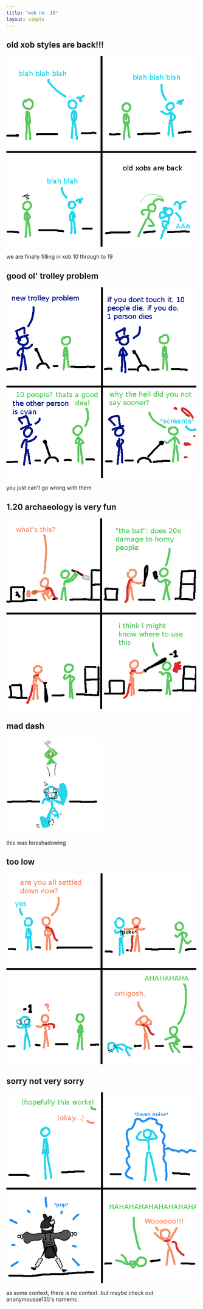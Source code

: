 ```yaml
---
title: "xob no. 10"
layout: simple
---
```


## old xob styles are back!!!

![oldones](assets/oldones.png)

we are finally filling in xob 10 through to 19

## good ol' trolley problem

![choices](assets/choices.png)

you just can't go wrong with them

## 1.20 archaeology is very fun

![bonk](assets/bonk.png)

## mad dash

![aha](assets/aha.png)

this was foreshadowing

## too low

![accident](assets/accident.png)

## sorry not very sorry

![sorrydasindu](assets/sorrydasindu.png)

as some context, there is no context. but maybe check out anonymousse135's namemc.
